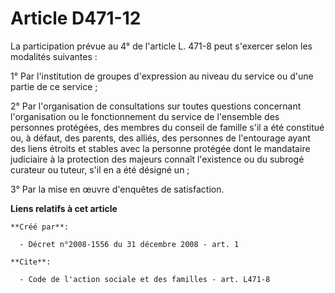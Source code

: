 # Article D471-12

La participation prévue au 4° de l'article L. 471-8 peut s'exercer selon les modalités suivantes : 

1° Par l'institution de groupes d'expression au niveau du service ou d'une partie de ce service ; 

2° Par l'organisation de consultations sur toutes questions concernant l'organisation ou le fonctionnement du service de
l'ensemble des personnes protégées, des membres du conseil de famille s'il a été constitué ou, à défaut, des parents, des
alliés, des personnes de l'entourage ayant des liens étroits et stables avec la personne protégée dont le mandataire
judiciaire à la protection des majeurs connaît l'existence ou du subrogé curateur ou tuteur, s'il en a été désigné un ; 

3° Par la mise en œuvre d'enquêtes de satisfaction.

**Liens relatifs à cet article**

	**Créé par**:

	  - Décret n°2008-1556 du 31 décembre 2008 - art. 1

	**Cite**:

	  - Code de l'action sociale et des familles - art. L471-8

